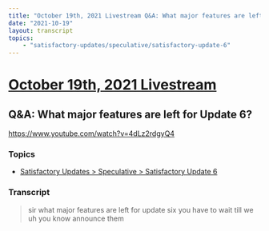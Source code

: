 ```yaml
---
title: "October 19th, 2021 Livestream Q&A: What major features are left for Update 6?"
date: "2021-10-19"
layout: transcript
topics:
    - "satisfactory-updates/speculative/satisfactory-update-6"
---
```

# [October 19th, 2021 Livestream](../2021-10-19.md)
## Q&A: What major features are left for Update 6?
https://www.youtube.com/watch?v=4dLz2rdgyQ4

### Topics
* [Satisfactory Updates > Speculative > Satisfactory Update 6](../topics/satisfactory-updates/speculative/satisfactory-update-6.md)

### Transcript

> sir what major features are left for update six you have to wait till we uh you know announce them
